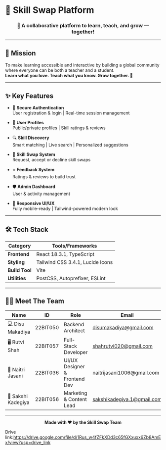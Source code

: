 # 🚀 Skill Swap Platform

<div align="center">

### 🌟 A collaborative platform to learn, teach, and grow — together!

</div>

---

## 🎯 Mission

To make learning accessible and interactive by building a global community where everyone can be both a teacher and a student.  
**Learn what you love. Teach what you know. Grow together. 💖**

---

## ✨ Key Features

- 🔐 **Secure Authentication**  
  User registration & login | Real-time session management

- 👤 **User Profiles**  
  Public/private profiles | Skill ratings & reviews

- 🔍 **Skill Discovery**  
  Smart matching | Live search | Personalized suggestions

- 🤝 **Skill Swap System**  
  Request, accept or decline skill swaps

- ⭐ **Feedback System**  
  Ratings & reviews to build trust

- 🛡️ **Admin Dashboard**  
  User & activity management

- 📱 **Responsive UI/UX**  
  Fully mobile-ready | Tailwind-powered modern look

---

## 🛠️ Tech Stack

| Category        | Tools/Frameworks                         |
|----------------|-------------------------------------------|
| **Frontend**    | React 18.3.1, TypeScript                 |
| **Styling**     | Tailwind CSS 3.4.1, Lucide Icons         |
| **Build Tool**  | Vite                                     |
| **Utilities**   | PostCSS, Autoprefixer, ESLint            |

---

## 🧑‍💻 Meet The Team

| Name              | ID             | Role                           | Email                           |
|-------------------|----------------|--------------------------------|----------------------------------|
| 💻 Disu Makadiya  | 22BIT050       | Backend Architect              | disumakadiya@gmail.com          |
| 🖥️ Rutvi Shah     | 22BIT057       | Full-Stack Developer           | shahrutvi020@gmail.com          |
| 🎨 Naitri Jasani  | 22BIT036       | UI/UX Designer & Frontend Dev | naitrijasani1006@gmail.com      |
| 📣 Sakshi Kadegiya| 22BIT056       | Marketing & Content Lead       | sakshikadegiya.1@gmail.com      |

---

<div align="center">

**Made with ❤️ by the Skill Swap Team**

</div>

Drive link:https://drive.google.com/file/d/1Rus_w4fZFkXDd3c65fGXxuxx6Zb8AmEx/view?usp=drive_link

